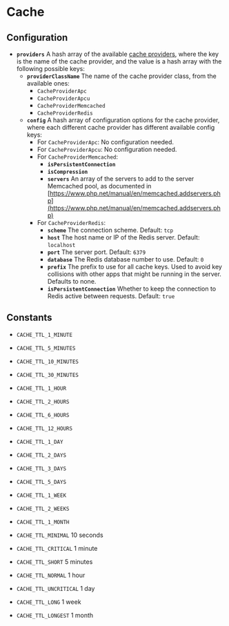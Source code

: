 # Cache

## Configuration

* **`providers`** A hash array of the available [cache providers](../../../guide/cache-guide.md#cache-providers), where the key is the name of the cache provider, and the value is a hash array with the following possible keys:
  * **`providerClassName`** The name of the cache provider class, from the available ones:
    * `CacheProviderApc`
    * `CacheProviderApcu`
    * `CacheProviderMemcached`
    * `CacheProviderRedis`
  * **`config`** A hash array of configuration options for the cache provider, where each different cache provider has different available config keys:
    * For `CacheProviderApc`: No configuration needed.
    * For `CacheProviderApcu`: No configuration needed.
    * For `CacheProviderMemcached`: 
      * **`isPersistentConnection`**
      * **`isCompression`**
      * **`servers`** An array of the servers to add to the server Memcached pool, as documented in [https://www.php.net/manual/en/memcached.addservers.php](https://www.php.net/manual/en/memcached.addservers.php)
    * For `CacheProviderRedis`:
      * **`scheme`** The connection scheme. Default: `tcp`
      * **`host`** The host name or IP of the Redis server. Default: `localhost`
      * **`port`** The server port. Default: `6379`
      * **`database`** The Redis database number to use. Default: `0`
      * **`prefix`** The prefix to use for all cache keys. Used to avoid key collisions with other apps that might be running in the server. Defaults to none.
      * **`isPersistentConnection`** Whether to keep the connection to Redis active between requests. Default: `true`

## Constants

* `CACHE_TTL_1_MINUTE`
* `CACHE_TTL_5_MINUTES`
* `CACHE_TTL_10_MINUTES`
* `CACHE_TTL_30_MINUTES`
* `CACHE_TTL_1_HOUR`
* `CACHE_TTL_2_HOURS`
* `CACHE_TTL_6_HOURS`
* `CACHE_TTL_12_HOURS`
* `CACHE_TTL_1_DAY`
* `CACHE_TTL_2_DAYS`
* `CACHE_TTL_3_DAYS`
* `CACHE_TTL_5_DAYS`
* `CACHE_TTL_1_WEEK`
* `CACHE_TTL_2_WEEKS`
* `CACHE_TTL_1_MONTH`



* `CACHE_TTL_MINIMAL` 10 seconds
* `CACHE_TTL_CRITICAL` 1 minute
* `CACHE_TTL_SHORT` 5 minutes
* `CACHE_TTL_NORMAL` 1 hour
* `CACHE_TTL_UNCRITICAL` 1 day
* `CACHE_TTL_LONG` 1 week
* `CACHE_TTL_LONGEST` 1 month


